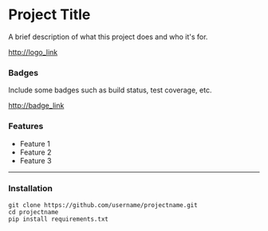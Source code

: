 # Project Title

A brief description of what this project does and who it's for.

<http://logo_link>

### Badges

Include some badges such as build status, test coverage, etc.

<http://badge_link>

### Features

  - Feature 1
  - Feature 2
  - Feature 3

---

### Installation
```
git clone https://github.com/username/projectname.git
cd projectname
pip install requirements.txt
```
